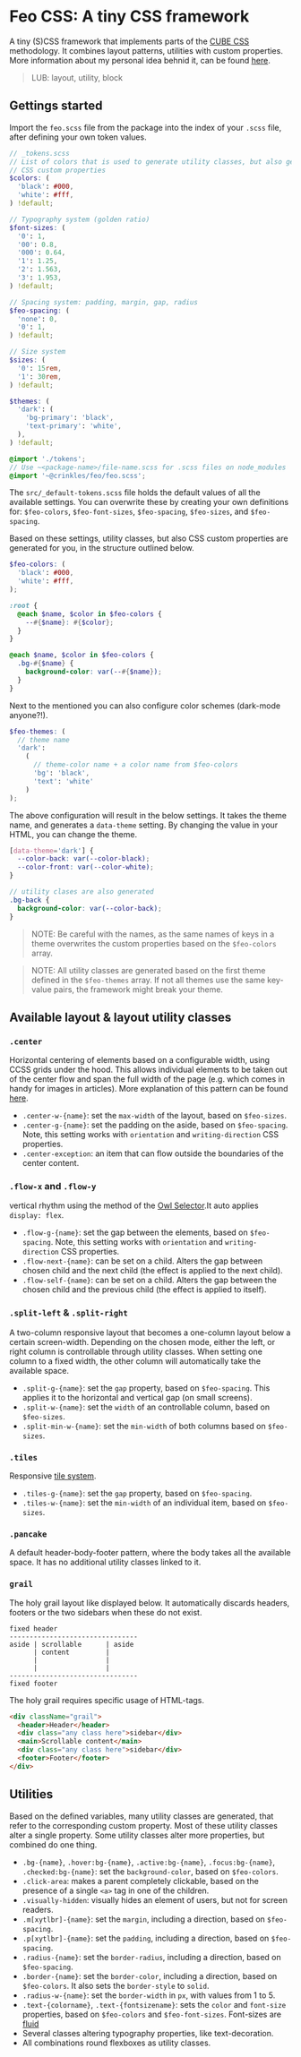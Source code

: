 # Feo CSS: A tiny CSS framework

A tiny (S)CSS framework that implements parts of the [CUBE CSS](https://cube.fyi) methodology. It combines layout patterns, utilities with custom properties. More information about my personal idea behnid it, can be found [here](https://crinkles.io/writing/my-css-architecture).

> LUB: layout, utility, block

## Gettings started

Import the `feo.scss` file from the package into the index of your `.scss` file, after defining your own token values.

```scss
// _tokens.scss
// List of colors that is used to generate utility classes, but also generate
// CSS custom properties
$colors: (
  'black': #000,
  'white': #fff,
) !default;

// Typography system (golden ratio)
$font-sizes: (
  '0': 1,
  '00': 0.8,
  '000': 0.64,
  '1': 1.25,
  '2': 1.563,
  '3': 1.953,
) !default;

// Spacing system: padding, margin, gap, radius
$feo-spacing: (
  'none': 0,
  '0': 1,
) !default;

// Size system
$sizes: (
  '0': 15rem,
  '1': 30rem,
) !default;

$themes: (
  'dark': (
    'bg-primary': 'black',
    'text-primary': 'white',
  ),
) !default;
```

```scss
@import './tokens';
// Use ~<package-name>/file-name.scss for .scss files on node_modules
@import '~@crinkles/feo/feo.scss';
```

The `src/_default-tokens.scss` file holds the default values of all the available settings. You can overwrite these by creating your own definitions for: `$feo-colors`, `$feo-font-sizes`, `$feo-spacing`, `$feo-sizes`, and `$feo-spacing`.

Based on these settings, utility classes, but also CSS custom properties are generated for you, in the structure outlined below.

```scss
$feo-colors: (
  'black': #000,
  'white': #fff,
);

:root {
  @each $name, $color in $feo-colors {
    --#{$name}: #{$color};
  }
}

@each $name, $color in $feo-colors {
  .bg-#{$name} {
    background-color: var(--#{$name});
  }
}
```

Next to the mentioned you can also configure color schemes (dark-mode anyone?!).

```scss
$feo-themes: (
  // theme name
  'dark':
    (
      // theme-color name + a color name from $feo-colors
      'bg': 'black',
      'text': 'white'
    )
);
```

The above configuration will result in the below settings. It takes the theme name, and generates a `data-theme` setting. By changing the value in your HTML, you can change the theme.

```scss
[data-theme='dark'] {
  --color-back: var(--color-black);
  --color-front: var(--color-white);
}

// utility clases are also generated
.bg-back {
  background-color: var(--color-back);
}
```

> NOTE: Be careful with the names, as the same names of keys in a theme overwrites the custom properties based on the `$feo-colors` array.

> NOTE: All utility classes are generated based on the first theme defined in the `$feo-themes` array. If not all themes use the same key-value pairs, the framework might break your theme.

## Available layout & layout utility classes

### `.center`

Horizontal centering of elements based on a configurable width, using CCSS grids under the hood. This allows individual elements to be taken out of the center flow and span the full width of the page (e.g. which comes in handy for images in articles). More explanation of this pattern can be found [here](https://crinkles.io/writing/css-layout-patterns#dynamic-centered-layout).

- `.center-w-{name}`: set the `max-width` of the layout, based on `$feo-sizes`.
- `.center-g-{name}`: set the padding on the aside, based on `$feo-spacing`. Note, this setting works with `orientation` and `writing-direction` CSS properties.
- `.center-exception`: an item that can flow outside the boundaries of the center content.

### `.flow-x` and `.flow-y`

vertical rhythm using the method of the [Owl Selector](https://crinkles.io/writing/an-ode-to-the-css-owl-selector).It auto applies `display: flex`.

- `.flow-g-{name}`: set the gap between the elements, based on `$feo-spacing`. Note, this setting works with `orientation` and `writing-direction` CSS properties.
- `.flow-next-{name}`: can be set on a child. Alters the gap between chosen child and the next child (the effect is applied to the next child).
- `.flow-self-{name}`: can be set on a child. Alters the gap between the chosen child and the previous child (the effect is applied to itself).

### `.split-left` & `.split-right`

A two-column responsive layout that becomes a one-column layout below a certain screen-width. Depending on the chosen mode, either the left, or right column is controllable through utility classes. When setting one column to a fixed width, the other column will automatically take the available space.

- `.split-g-{name}`: set the `gap` property, based on `$feo-spacing`. This applies it to the horizontal and vertical gap (on small screens).
- `.split-w-{name}`: set the `width` of an controllable column, based on `$feo-sizes`.
- `.split-min-w-{name}`: set the `min-width` of both columns based on `$feo-sizes`.

### `.tiles`

Responsive [tile system](https://crinkles.io/writing/css-layout-patterns#responsive-multi-column-grid-system).

- `.tiles-g-{name}`: set the `gap` property, based on `$feo-spacing`.
- `.tiles-w-{name}`: set the `min-width` of an individual item, based on `$feo-sizes`.

### `.pancake`

A default header-body-footer pattern, where the body takes all the available space. It has no additional utility classes linked to it.

### `grail`

The holy grail layout like displayed below. It automatically discards headers, footers or the two sidebars when these do not exist.

```
fixed header
--------------------------------
aside | scrollable      | aside
      | content         |
      |                 |
      |                 |
--------------------------------
fixed footer
```

The holy grail requires specific usage of HTML-tags.

```html
<div className="grail">
  <header>Header</header>
  <div class="any class here">sidebar</div>
  <main>Scrollable content</main>
  <div class="any class here">sidebar</div>
  <footer>Footer</footer>
</div>
```

## Utilities

Based on the defined variables, many utility classes are generated, that refer to the corresponding custom property. Most of these utility classes alter a single property. Some utility classes alter more properties, but combined do one thing.

- `.bg-{name}`, `.hover:bg-{name}`, `.active:bg-{name}`, `.focus:bg-{name}`, `.checked:bg-{name}`: set the `background-color`, based on `$feo-colors`.
- `.click-area`: makes a parent completely clickable, based on the presence of a single `<a>` tag in one of the children.
- `.visually-hidden`: visually hides an element of users, but not for screen readers.
- `.m[xytlbr]-{name}`: set the `margin`, including a direction, based on `$feo-spacing`.
- `.p[xytlbr]-{name}`: set the `padding`, including a direction, based on `$feo-spacing`.
- `.radius-{name}`: set the `border-radius`, including a direction, based on `$feo-spacing`.
- `.border-{name}`: set the `border-color`, including a direction, based on `$feo-colors`. It also sets the `border-style` to `solid`.
- `.radius-w-{name}`: set the `border-width` in `px`, with values from 1 to 5.
- `.text-{colorname}`, `.text-{fontsizename}`: sets the `color` and `font-size` properties, based on `$feo-colors` and `$feo-font-sizes`. Font-sizes are [fluid](https://crinkles.io/writing/fluid-interfaces-using-css)
- Several classes altering typography properties, like text-decoration.
- All combinations round flexboxes as utility classes.
